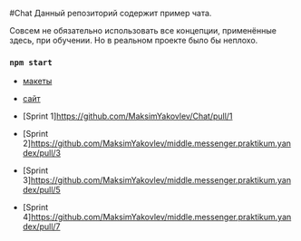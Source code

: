 #Chat
Данный репозиторий содержит пример чата.

Совсем не обязательно использовать все концепции, применённые здесь, при обучении. Но в реальном проекте было бы неплохо.

### `npm start`

* [макеты](https://www.figma.com/file/VWs69DWDScxTgSWDSCGssu/Untitled?node-id=4%3A1407)

* [сайт](https://chat-21f8c7ad.netlify.app)


* [Sprint 1]https://github.com/MaksimYakovlev/Chat/pull/1
* [Sprint 2]https://github.com/MaksimYakovlev/middle.messenger.praktikum.yandex/pull/3
* [Sprint 3]https://github.com/MaksimYakovlev/middle.messenger.praktikum.yandex/pull/5
* [Sprint 4]https://github.com/MaksimYakovlev/middle.messenger.praktikum.yandex/pull/7
